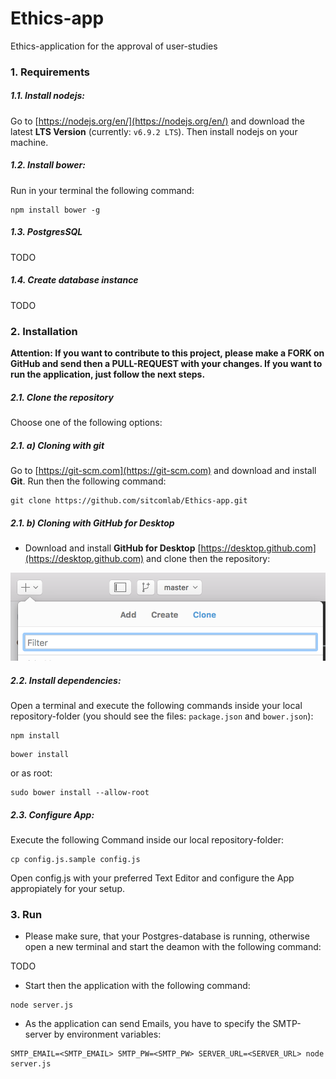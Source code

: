 # Ethics-app

Ethics-application for the approval of user-studies


### 1. Requirements

##### 1.1. Install nodejs:

Go to [https://nodejs.org/en/](https://nodejs.org/en/) and download the latest **LTS Version** (currently: `v6.9.2 LTS`). Then install nodejs on your machine.

##### 1.2. Install bower:

Run in your terminal the following command:

```
npm install bower -g
```

##### 1.3. PostgresSQL

TODO

##### 1.4. Create database instance

TODO

### 2. Installation

**Attention: If you want to contribute to this project, please make a FORK on GitHub and send then a PULL-REQUEST with your changes. If you want to run the application, just follow the next steps.**

##### 2.1. Clone the repository

Choose one of the following options:

##### 2.1. a) Cloning with git

Go to [https://git-scm.com](https://git-scm.com) and download and install **Git**. Run then the following command:

```
git clone https://github.com/sitcomlab/Ethics-app.git
```

##### 2.1. b) Cloning with GitHub for Desktop

* Download and install **GitHub for Desktop** [https://desktop.github.com](https://desktop.github.com) and clone then the  repository:

![github for desktop](docs/img/github_desktop.png)


##### 2.2. Install dependencies:

Open a terminal and execute the following commands inside your local repository-folder (you should see the files: `package.json` and `bower.json`):

```
npm install
```

```
bower install
```

or as root:

```
sudo bower install --allow-root
```

##### 2.3. Configure App:

Execute the following Command inside our local repository-folder:
```
cp config.js.sample config.js
```
Open config.js with your preferred Text Editor and configure the App appropiately for your setup.

### 3. Run

* Please make sure, that your Postgres-database is running, otherwise open a new terminal and start the deamon with the following command:

TODO

* Start then the application with the following command:

```
node server.js
```

* As the application can send Emails, you have to specify the SMTP-server by environment variables:

```
SMTP_EMAIL=<SMTP_EMAIL> SMTP_PW=<SMTP_PW> SERVER_URL=<SERVER_URL> node server.js
```
